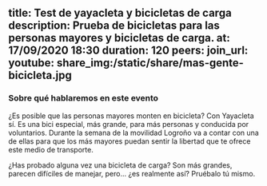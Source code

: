 title: Test de yayacleta y bicicletas de carga
description: Prueba de bicicletas para las personas mayores y bicicletas de carga.
at: 17/09/2020 18:30
duration: 120
peers:
join_url:
youtube:
share_img:/static/share/mas-gente-bicicleta.jpg
----
### Sobre qué hablaremos en este evento

¿Es posible que las personas mayores monten en bicicleta? Con Yayacleta sí. Es una bici especial, más grande, para más personas y conducida por voluntarios. Durante la semana de la movilidad Logroño va a contar con una de ellas para que los más mayores puedan sentir la libertad que te ofrece este medio de transporte.

¿Has probado alguna vez una bicicleta de carga? Son más grandes, parecen difíciles de manejar, pero... ¿es realmente así? Pruébalo tú mismo.
